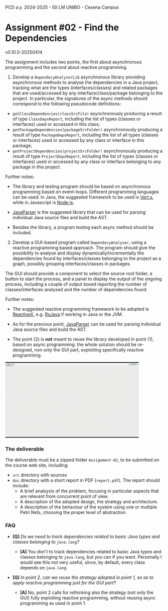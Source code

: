 PCD a.y. 2024-2025 - ISI LM UNIBO - Cesena Campus

# Assignment #02 -  Find the Dependencies

v0.10.0-20250414

The assignment includes two points, the first about asynchronous programming and the second about reactive programming.

1) Develop a `DependecyAnalyserLib` asynchronous library providing asynchronous methods to analyse the dependencies in a Java project, tracking what are the types (interfaces/classes) and related packages that are used/accessed by any interface/class/package belonging to the project. In particular, the signatures of the async methods should correspond to the following pseudocode definitions:

- `getClassDependencies(classSrcFile)` asynchronously  producing a result of type `ClassDepsReport`, including the list of types (classes or interfaces) used or accessed in this class;
- `getPackageDependencies(packageSrcFolder)` asynchronously  producing a result of type `PackageDepsReport`, including the list of all types (classes or interfaces) used or accessed by any class or interface in this package;
- `getProjectDependencies(projectSrcFolder)` asynchronously producing a result of type `ProjectDepsReport`, including the list of types (classes or interfaces) used or accessed by any class or interface belonging to any package in this project.

Further notes:

- The library and testing program should be based on asynchronous programming based on event-loops. Different programming languages can be used. In Java, the suggested framework to be used is [Vert.x](https://vertx.io/), while in Javascript is [Node.js](https://node.js).

- [JavaParser](https://javaparser.org/) is the suggested library that can be used for parsing individual Java source files and build the AST.

- Besides the library, a program testing each async method should be included.


2) Develop a GUI-based program called `DependecyAnalyser`, using a reactive programming based approach. The program should give the possibility to analyse and display dynamically/incrementally the dependencies found by interfaces/classes belonging to the project as a graph, possibly grouping interfaces/classes in packages.

The GUI should provide a component to select the source root folder, a button to start the process, and a panel to display the output of the ongoing process, including a couple of output boxed reporting the number of classes/interfaces analysed and the number of dependencies found.

Further notes:

- The suggested reactive programming framework to be adopted is [ReactiveX](https://reactivex.io/), e.g. [RxJava](https://github.com/ReactiveX/RxJava) if working in Java or the JVM.

- As for the previous point, [JavaParser](https://javaparser.org/) can be used for parsing individual Java source files and build the AST.

- The point (2) is **not** meant to reuse the library developed in point (1), based on async programming: the whole solution should be re-designed, non only the GUI part, exploiting specifically reactive programming.

![](doc/test.gif)

### The deliverable

The deliverable must be a zipped folder `Assignment-02`, to be submitted on the course web site, including:
- `src` directory with sources
- `doc` directory with a short report in PDF (`report.pdf`). The report should include:
	- A brief analsysis of the problem, focusing in particular aspects that are relevant from concurrent point of view.
	- A description of the adopted design, the strategy and architecture.
	- A description of the behaviour of the system using one or multiple Petri Nets, choosing the proper level of abstraction.

### FAQ

- **[Q]** *Do we need to track dependencies related to basic Java types and classes belonging to `java.lang`?*
    - **[A]** You don't to track dependencies related to basic Java types and classes belonging to `java.lang`, but you can if you want. Personally I would see this not very useful, since, by default, every class depends on `java.lang`.

- **[Q]** *In point 2, can we reuse the strategy adopted in point 1, so as to apply reactive programming just for the GUI part?*
    - **[A]** No, point 2 calls for rethinking also the strategy (not only the GUI) fully exploiting reactive programming, without reusing async programming as used in point 1.




